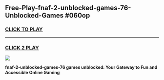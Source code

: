 
## Free-Play-fnaf-2-unblocked-games-76-Unblocked-Games #060op
<h3>
<a href="https://news.freeplayer.one?title=fnaf-2-unblocked-games-76&ref=8M">CLICK TO PLAY</a></h3>
<hr>

<h3>
<a href="https://news.freeplayer.one?title=fnaf-2-unblocked-games-76&ref=8M">CLICK 2 PLAY</a>
  
</h3>

<a href="https://news.freeplayer.one?title=fnaf-2-unblocked-games-76&ref=8M"><img src="https://clearcache.store/games.png"></a>


**fnaf-2-unblocked-games-76 games unblocked: Your Gateway to Fun and Accessible Online Gaming**
